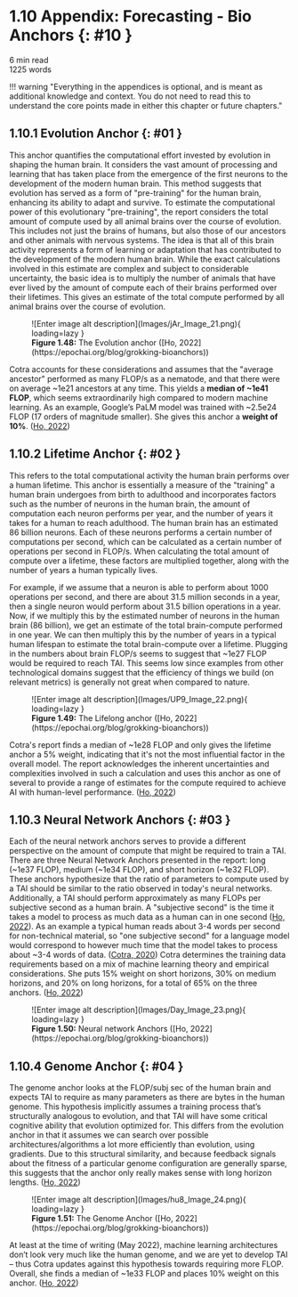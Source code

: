 # 1.10 Appendix: Forecasting - Bio Anchors {: #10 }

<div class="section-meta">
    <div class="meta-item">
        <i class="fas fa-clock"></i>
        6 min read
    </div>
    <div class="meta-item">
        <i class="fas fa-file-alt"></i> 
        1225 words
    </div>
</div>


!!! warning "Everything in the appendices is optional, and is meant as additional knowledge and context. You do not need to read this to understand the core points made in either this chapter or future chapters."

## 1.10.1 Evolution Anchor {: #01 }

This anchor quantifies the computational effort invested by evolution in shaping the human brain. It considers the vast amount of processing and learning that has taken place from the emergence of the first neurons to the development of the modern human brain. This method suggests that evolution has served as a form of "pre-training" for the human brain, enhancing its ability to adapt and survive. To estimate the computational power of this evolutionary "pre-training", the report considers the total amount of compute used by all animal brains over the course of evolution. This includes not just the brains of humans, but also those of our ancestors and other animals with nervous systems. The idea is that all of this brain activity represents a form of learning or adaptation that has contributed to the development of the modern human brain. While the exact calculations involved in this estimate are complex and subject to considerable uncertainty, the basic idea is to multiply the number of animals that have ever lived by the amount of compute each of their brains performed over their lifetimes. This gives an estimate of the total compute performed by all animal brains over the course of evolution.

<figure markdown="span">
![Enter image alt description](Images/jAr_Image_21.png){ loading=lazy }
  <figcaption markdown="1"><b>Figure 1.48:</b> The Evolution anchor ([Ho, 2022](https://epochai.org/blog/grokking-bioanchors))</figcaption>
</figure>

Cotra accounts for these considerations and assumes that the "average ancestor" performed as many FLOP/s as a nematode, and that there were on average ~1e21 ancestors at any time. This yields a **median of ~1e41 FLOP**, which seems extraordinarily high compared to modern machine learning. As an example, Google’s PaLM model was trained with ~2.5e24 FLOP (17 orders of magnitude smaller). She gives this anchor a **weight of 10%**. ([Ho, 2022](https://epochai.org/blog/grokking-bioanchors))

</tab>

## 1.10.2 Lifetime Anchor {: #02 }

This refers to the total computational activity the human brain performs over a human lifetime. This anchor is essentially a measure of the "training" a human brain undergoes from birth to adulthood and incorporates factors such as the number of neurons in the human brain, the amount of computation each neuron performs per year, and the number of years it takes for a human to reach adulthood. The human brain has an estimated 86 billion neurons. Each of these neurons performs a certain number of computations per second, which can be calculated as a certain number of operations per second in FLOP/s. When calculating the total amount of compute over a lifetime, these factors are multiplied together, along with the number of years a human typically lives.

For example, if we assume that a neuron is able to perform about 1000 operations per second, and there are about 31.5 million seconds in a year, then a single neuron would perform about 31.5 billion operations in a year. Now, if we multiply this by the estimated number of neurons in the human brain (86 billion), we get an estimate of the total brain-compute performed in one year. We can then multiply this by the number of years in a typical human lifespan to estimate the total brain-compute over a lifetime. Plugging in the numbers about brain FLOP/s seems to suggest that ~1e27 FLOP would be required to reach TAI. This seems low since examples from other technological domains suggest that the efficiency of things we build (on relevant metrics) is generally not great when compared to nature.

<figure markdown="span">
![Enter image alt description](Images/UP9_Image_22.png){ loading=lazy }
  <figcaption markdown="1"><b>Figure 1.49:</b> The Lifelong anchor ([Ho, 2022](https://epochai.org/blog/grokking-bioanchors))</figcaption>
</figure>

Cotra's report finds a median of ~1e28 FLOP and only gives the lifetime anchor a 5% weight, indicating that it's not the most influential factor in the overall model. The report acknowledges the inherent uncertainties and complexities involved in such a calculation and uses this anchor as one of several to provide a range of estimates for the compute required to achieve AI with human-level performance. ([Ho, 2022](https://epochai.org/blog/grokking-bioanchors))

</tab>

## 1.10.3 Neural Network Anchors {: #03 }

Each of the neural network anchors serves to provide a different perspective on the amount of compute that might be required to train a TAI. There are three Neural Network Anchors presented in the report: long (~1e37 FLOP), medium (~1e34 FLOP), and short horizon (~1e32 FLOP). These anchors hypothesize that the ratio of parameters to compute used by a TAI should be similar to the ratio observed in today's neural networks. Additionally, a TAI should perform approximately as many FLOPs per subjective second as a human brain. A "subjective second" is the time it takes a model to process as much data as a human can in one second ([Ho, 2022](https://epochai.org/blog/grokking-bioanchors)). As an example a typical human reads about 3-4 words per second for non-technical material, so "one subjective second" for a language model would correspond to however much time that the model takes to process about ~3-4 words of data. ([Cotra, 2020](https://www.alignmentforum.org/posts/KrJfoZzpSDpnrv9va/draft-report-on-ai-timelines)) Cotra determines the training data requirements based on a mix of machine learning theory and empirical considerations. She puts 15% weight on short horizons, 30% on medium horizons, and 20% on long horizons, for a total of 65% on the three anchors. ([Ho, 2022](https://epochai.org/blog/grokking-bioanchors))

<figure markdown="span">
![Enter image alt description](Images/Day_Image_23.png){ loading=lazy }
  <figcaption markdown="1"><b>Figure 1.50:</b> Neural network Anchors ([Ho, 2022](https://epochai.org/blog/grokking-bioanchors))</figcaption>
</figure>

## 1.10.4 Genome Anchor {: #04 }

The genome anchor looks at the FLOP/subj sec of the human brain and expects TAI to require as many parameters as there are bytes in the human genome. This hypothesis implicitly assumes a training process that’s structurally analogous to evolution, and that TAI will have some critical cognitive ability that evolution optimized for. This differs from the evolution anchor in that it assumes we can search over possible architectures/algorithms a lot more efficiently than evolution, using gradients. Due to this structural similarity, and because feedback signals about the fitness of a particular genome configuration are generally sparse, this suggests that the anchor only really makes sense with long horizon lengths. ([Ho, 2022](https://epochai.org/blog/grokking-bioanchors))

<figure markdown="span">
![Enter image alt description](Images/hu8_Image_24.png){ loading=lazy }
  <figcaption markdown="1"><b>Figure 1.51:</b> The Genome Anchor ([Ho, 2022](https://epochai.org/blog/grokking-bioanchors))</figcaption>
</figure>

At least at the time of writing (May 2022), machine learning architectures don’t look very much like the human genome, and we are yet to develop TAI – thus Cotra updates against this hypothesis towards requiring more FLOP. Overall, she finds a median of ~1e33 FLOP and places 10% weight on this anchor. ([Ho, 2022](https://epochai.org/blog/grokking-bioanchors))

<!--

LLM counters:

[[2310.16028] What Algorithms can Transformers Learn? A Study in Length Generalization](https://arxiv.org/abs/2310.16028)

[[1911.01547] On the Measure of Intelligence](https://arxiv.org/abs/1911.01547)

[[2210.01240] Language Models Are Greedy Reasoners: A Systematic Formal Analysis of Chain-of-Thought](https://arxiv.org/abs/2210.01240)

[[2305.18654] Faith and Fate: Limits of Transformers on Compositionality](https://arxiv.org/abs/2305.18654)

[[2404.09932] Foundational Challenges in Assuring Alignment and Safety of Large Language Models](https://arxiv.org/abs/2404.09932)

[[2406.04520] NATURAL PLAN: Benchmarking LLMs on Natural Language Planning](https://arxiv.org/abs/2406.04520)

[[2405.04776] Chain of Thoughtlessness? An Analysis of CoT in Planning](https://arxiv.org/abs/2405.04776)

[[2305.15771] On the Planning Abilities of Large Language Models : A Critical Investigation](https://arxiv.org/abs/2305.15771)

[[2310.01798] Large Language Models Cannot Self-Correct Reasoning Yet](https://arxiv.org/abs/2310.01798)

[[2312.11562] A Survey of Reasoning with Foundation Models](https://arxiv.org/abs/2312.11562)

Moravec Paradox is absent - [https://epoch.ai/gradient-updates/movarec-s-paradox](https://epoch.ai/gradient-updates/movarec-s-paradox) 

→

<div class="section-end">
    <span>❧</span>
</div>